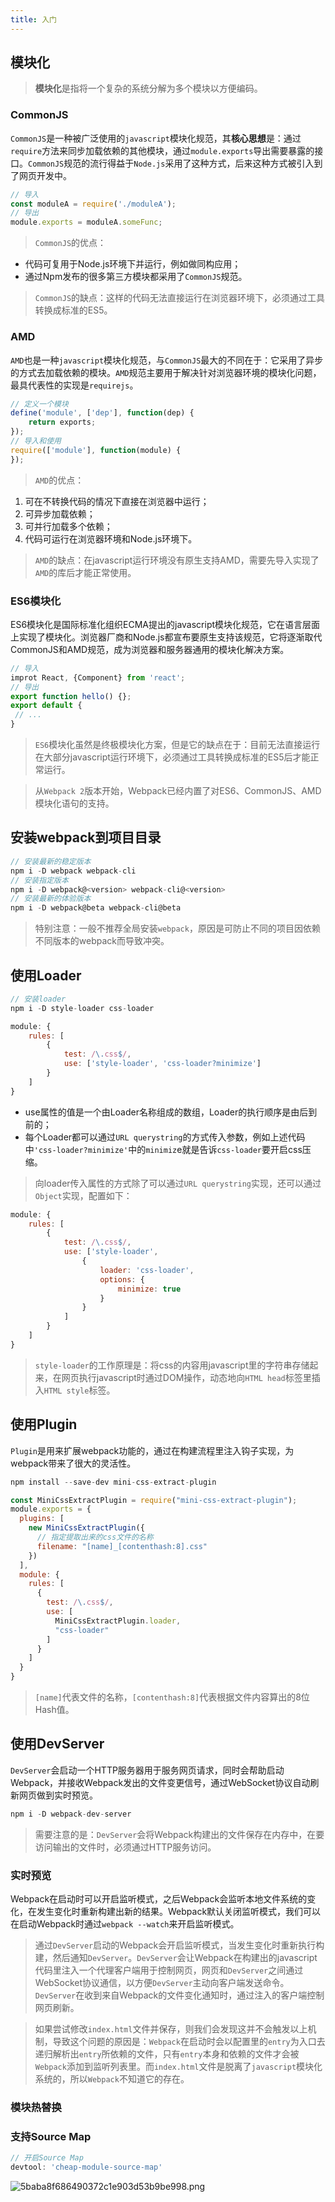 ```yaml
---
title: 入门
---
```

## 模块化
>**模块化**是指将一个复杂的系统分解为多个模块以方便编码。

### CommonJS
`CommonJS`是一种被广泛使用的`javascript`模块化规范，其**核心思想**是：通过`require`方法来同步加载依赖的其他模块，通过`module.exports`导出需要暴露的接口。`CommonJS`规范的流行得益于`Node.js`采用了这种方式，后来这种方式被引入到了网页开发中。
```js
// 导入
const moduleA = require('./moduleA');
// 导出
module.exports = moduleA.someFunc;
```
>`CommonJS`的优点：

* 代码可复用于Node.js环境下并运行，例如做同构应用；
* 通过Npm发布的很多第三方模块都采用了`CommonJS`规范。

>`CommonJS`的缺点：这样的代码无法直接运行在浏览器环境下，必须通过工具转换成标准的ES5。

### AMD
`AMD`也是一种`javascript`模块化规范，与`CommonJS`最大的不同在于：它采用了异步的方式去加载依赖的模块。`AMD`规范主要用于解决针对浏览器环境的模块化问题，最具代表性的实现是`requirejs`。
```js
// 定义一个模块
define('module', ['dep'], function(dep) {
    return exports;
});
// 导入和使用
require(['module'], function(module) {
});
```
>`AMD`的优点：

1. 可在不转换代码的情况下直接在浏览器中运行；
2. 可异步加载依赖；
3. 可并行加载多个依赖；
4. 代码可运行在浏览器环境和Node.js环境下。
>`AMD`的缺点：在javascript运行环境没有原生支持AMD，需要先导入实现了`AMD`的库后才能正常使用。

### ES6模块化
ES6模块化是国际标准化组织ECMA提出的javascript模块化规范，它在语言层面上实现了模块化。浏览器厂商和Node.js都宣布要原生支持该规范，它将逐渐取代CommonJS和AMD规范，成为浏览器和服务器通用的模块化解决方案。
```js
// 导入
improt React, {Component} from 'react';
// 导出
export function hello() {};
export default {
 // ...
}
```
>`ES6`模块化虽然是终极模块化方案，但是它的缺点在于：目前无法直接运行在大部分javascript运行环境下，必须通过工具转换成标准的ES5后才能正常运行。

>从`Webpack 2`版本开始，Webpack已经内置了对ES6、CommonJS、AMD模块化语句的支持。

## 安装webpack到项目目录
```js
// 安装最新的稳定版本
npm i -D webpack webpack-cli
// 安装指定版本
npm i -D webpack@<version> webpack-cli@<version>
// 安装最新的体验版本
npm i -D webpack@beta webpack-cli@beta
```
>特别注意：一般不推荐全局安装`webpack`，原因是可防止不同的项目因依赖不同版本的webpack而导致冲突。

## 使用Loader
```js
// 安装loader
npm i -D style-loader css-loader
```
```js
module: {
    rules: [
        {
            test: /\.css$/,
            use: ['style-loader', 'css-loader?minimize']
        }
    ]
}
```

* use属性的值是一个由Loader名称组成的数组，Loader的执行顺序是由后到前的；
* 每个Loader都可以通过`URL querystring`的方式传入参数，例如上述代码中`'css-loader?minimize'`中的`minimiz`e就是告诉`css-loader`要开启css压缩。
>向loader传入属性的方式除了可以通过`URL querystring`实现，还可以通过`Object`实现，配置如下：
```js
module: {
    rules: [
        {
            test: /\.css$/,
            use: ['style-loader',
                {
                    loader: 'css-loader',
                    options: {
                        minimize: true
                    }
                }
            ]
        }
    ]
}
```

>`style-loader`的工作原理是：将css的内容用javascript里的字符串存储起来，在网页执行javascript时通过DOM操作，动态地向`HTML head`标签里插入`HTML style`标签。

## 使用Plugin
`Plugin`是用来扩展webpack功能的，通过在构建流程里注入钩子实现，为webpack带来了很大的灵活性。
```js
npm install --save-dev mini-css-extract-plugin
```
```js
const MiniCssExtractPlugin = require("mini-css-extract-plugin");
module.exports = {
  plugins: [
    new MiniCssExtractPlugin({
      // 指定提取出来的css文件的名称
      filename: "[name]_[contenthash:8].css"
    })
  ],
  module: {
    rules: [
      {
        test: /\.css$/,
        use: [
          MiniCssExtractPlugin.loader,
          "css-loader"
        ]
      }
    ]
  }
}
```
>`[name]`代表文件的名称，`[contenthash:8]`代表根据文件内容算出的8位Hash值。

## 使用DevServer
`DevServer`会启动一个HTTP服务器用于服务网页请求，同时会帮助启动Webpack，并接收Webpack发出的文件变更信号，通过WebSocket协议自动刷新网页做到实时预览。
```js
npm i -D webpack-dev-server
```
>需要注意的是：`DevServer`会将Webpack构建出的文件保存在内存中，在要访问输出的文件时，必须通过HTTP服务访问。

### 实时预览
Webpack在启动时可以开启监听模式，之后Webpack会监听本地文件系统的变化，在发生变化时重新构建出新的结果。Webpack默认关闭监听模式，我们可以在启动Webpack时通过`webpack --watch`来开启监听模式。
>通过`DevServer`启动的Webpack会开启监听模式，当发生变化时重新执行构建，然后通知`DevServer`。`DevServer`会让Webpack在构建出的javascript代码里注入一个代理客户端用于控制网页，网页和`DevServer`之间通过WebSocket协议通信，以方便`DevServer`主动向客户端发送命令。`DevServer`在收到来自Webpack的文件变化通知时，通过注入的客户端控制网页刷新。

>如果尝试修改`index.html`文件并保存，则我们会发现这并不会触发以上机制，导致这个问题的原因是：`Webpack`在启动时会以配置里的`entry`为入口去递归解析出`entry`所依赖的文件，只有`entry`本身和依赖的文件才会被`Webpack`添加到监听列表里。而`index.html`文件是脱离了`javascript`模块化系统的，所以`Webpack`不知道它的存在。

### 模块热替换

### 支持Source Map
```js
// 开启Source Map
devtool: 'cheap-module-source-map'
```
![5baba8f686490372c1e903d53b9be998.png](evernotecid://AC85336C-B325-443E-8ED7-E6554790A944/appyinxiangcom/10797539/ENResource/p59)
